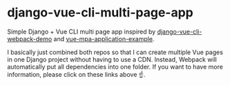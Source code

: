 # django-vue-cli-multi-page-app
 Simple Django + Vue CLI multi page app inspired by [django-vue-cli-webpack-demo](https://github.com/EugeneDae/django-vue-cli-webpack-demo) and [vue-mpa-application-example](https://github.com/wandersonpjbkn/vue-mpa-application-example).
 
 I basically just combined both repos so that I can create multiple Vue pages in one Django project without having to use a CDN. Instead, Webpack will automatically put all dependencies into one folder. If you want to have more information, please click on these links above ☝️.
